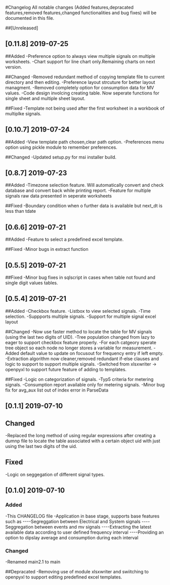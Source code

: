 #Changelog
All notable changes (Added features,depracated features,removed features,changed functionalities and bug fixes) will be documented in this file.

##[Unreleased]
## [0.11.8] 2019-07-25
##Added
-Preference option to always view multiple signals on multiple worksheets.
-Chart support for line chart only.Remaining charts on next version.

##Changed
-Removed redundant method of copying template file to current directory and then editing.
-Preference layout strcuture for better layout managment.
-Removed completely option for consumption data for MV values.
-Code design involcing creating table. Now seperate functions for single sheet and multiple sheet layout.

##Fixed
-Template not being used after the first worksheet in a workbook of multiplke signals.

## [0.10.7] 2019-07-24
##Added
-View template path chosen,clear path option.
-Preferences menu option using pickle module to remember preferences.

##Changed
-Updated setup.py for msi installer build.

## [0.8.7] 2019-07-23
##Added
-Timezone selection feature. Will automatically convert and check database and convert back while printing report.
-Feature for multiple signals raw data presented in seperate worksheets

##Fixed
-Boundary condition when o further data is available but next_dt is less than tdate

## [0.6.6] 2019-07-21
##Added
-Feature to select a predefined excel template.

##Fixed
-Minor bugs in extract function

## [0.5.5] 2019-07-21
##Fixed
-Minor bug fixes in sqlscript in cases when table not found and single digit values tables.

## [0.5.4] 2019-07-21
##Added
-Checkbox feature.
-Listbox to view selected signals.
-Time selection.
-Suppports multiple signals.
-Support for multiple signal excel layout 

##Changed
-Now use faster method to locate the table for MV signals (using the last two digits of UID).
-Tree population changed from lazy to eager to support checkbox feature properly.
-For each catgeory sperate tree object so each node no longer stores a variable for measurement.
-Added default value to update on focusout for frequency entry if left empty.
-Extraction algorithm now cleaner,removed redundant if-else clauses and logic to support to support multiple signals.
-Switched from xlsxwriter -> openpyxl to support future feature of adding to templates.

##Fixed
-Logic on categorization of signals.
-Typ5 criteria for metering signals.
-Consumption report available only for metering signals.
-Minor bug fix for avg_aux list out of index error in ParseData

## [0.1.1] 2019-07-10
## Changed
-Replaced the long method of using regular expressions after creating a dumnp file to locate the table associated with a certain object uid with just using the last two digits of the uid.
## Fixed
-Logic on seggegation of different signal types.

## [0.1.0] 2019-07-10
### Added
-This CHANGELOG file
-Application in base stage, supports base features such as 
----Segreggation between Electrical and System signals
----Seggregation between events and mv signals
----Extracting the latest available data according to user defined frequency interval
----Providing an option to dipslay average and consumption during each interval

### Changed
-Renamed main2.1 to main

##Depracated
-Removing use of module xlsxwriter and swiitching to openpyxl to support editing predefined excel templates.

